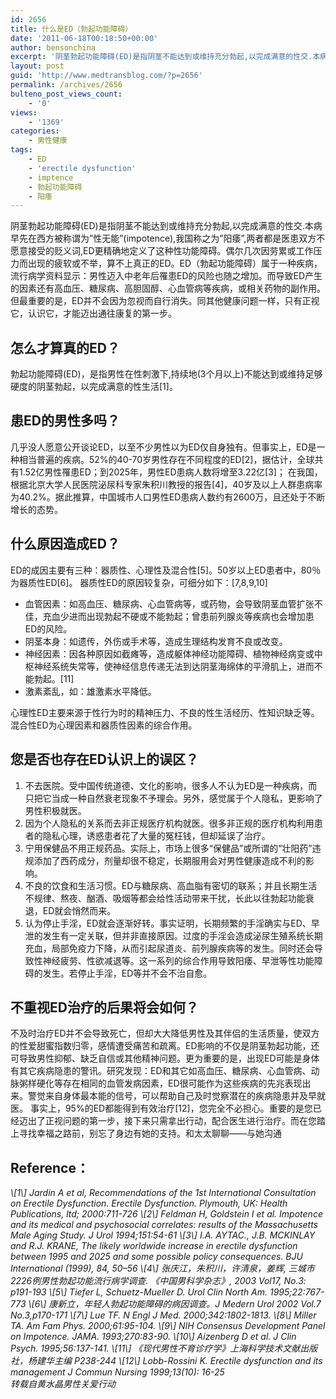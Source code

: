 ```yaml
---
id: 2656
title: 什么是ED（勃起功能障碍）
date: '2011-06-18T00:18:50+00:00'
author: bensonchina
excerpt: '阴茎勃起功能障碍(ED)是指阴茎不能达到或维持充分勃起,以完成满意的性交.本病早先在西方被称谓为"性无能"(impotence),我国称之为"阳痿",两者都是医患双方不愿意接受的贬义词,ED更精确地定义了这种性功能障碍。'
layout: post
guid: 'http://www.medtransblog.com/?p=2656'
permalink: /archives/2656
bulteno_post_views_count:
    - '0'
views:
    - '1369'
categories:
    - 男性健康
tags:
    - ED
    - 'erectile dysfunction'
    - imptence
    - 勃起功能障碍
    - 阳痿
---
```


阴茎勃起功能障碍(ED)是指阴茎不能达到或维持充分勃起,以完成满意的性交.本病早先在西方被称谓为”性无能”(impotence),我国称之为”阳痿”,两者都是医患双方不愿意接受的贬义词,ED更精确地定义了这种性功能障碍。偶尔几次因劳累或工作压力而出现的疲软或不举，算不上真正的ED。ED（勃起功能障碍）属于一种疾病，流行病学资料显示：男性迈入中老年后罹患ED的风险也随之增加。而导致ED产生的因素还有高血压、糖尿病、高胆固醇、心血管病等疾病，或相关药物的副作用。但最重要的是，ED并不会因为忽视而自行消失。同其他健康问题一样，只有正视它，认识它，才能迈出通往康复的第一步。

## 怎么才算真的ED？

勃起功能障碍(ED)，是指男性在性刺激下,持续地(3个月以上)不能达到或维持足够硬度的阴茎勃起，以完成满意的性生活\[1\]。

## 患ED的男性多吗？

几乎没人愿意公开谈论ED，以至不少男性以为ED仅自身独有。但事实上，ED是一种相当普遍的疾病。52%的40-70岁男性存在不同程度的ED\[2\]，据估计，全球共有1.52亿男性罹患ED；到2025年，男性ED患病人数将增至3.22亿\[3\]； 在我国，根据北京大学人民医院泌尿科专家朱积川教授的报告\[4\]，40岁及以上人群患病率为40.2%。据此推算，中国城市人口男性ED患病人数约有2600万，且还处于不断增长的态势。

## 什么原因造成ED？

ED的成因主要有三种：器质性、心理性及混合性\[5\]。50岁以上ED患者中，80％为器质性ED\[6\]。 器质性ED的原因较复杂，可细分如下：\[7,8,9,10\]

- 血管因素：如高血压、糖尿病、心血管病等，或药物，会导致阴茎血管扩张不佳，充血少进而出现勃起不硬或不能勃起；曾患前列腺炎等疾病也会增加患ED的风险。
- 阴茎本身：如遗传，外伤或手术等，造成生理结构发育不良或改变。
- 神经因素：因各种原因如截瘫等，造成躯体神经功能障碍、植物神经病变或中枢神经系统失常等，使神经信息传递无法到达阴茎海绵体的平滑肌上，进而不能勃起。\[11\]
- 激素紊乱，如：雄激素水平降低。

心理性ED主要来源于性行为时的精神压力、不良的性生活经历、性知识缺乏等。 混合性ED为心理因素和器质性因素的综合作用。

## 您是否也存在ED认识上的误区？

1. 不去医院。受中国传统道德、文化的影响，很多人不认为ED是一种疾病，而只把它当成一种自然衰老现象不予理会。另外，感觉属于个人隐私，更影响了男性积极就医。
2. 因为个人隐私的关系而去非正规医疗机构就医。很多非正规的医疗机构利用患者的隐私心理，诱惑患者花了大量的冤枉钱，但却延误了治疗。
3. 宁用保健品不用正规药品。实际上，市场上很多“保健品”或所谓的“壮阳药”违规添加了西药成分，剂量却很不稳定，长期服用会对男性健康造成不利的影响。
4. 不良的饮食和生活习惯。ED与糖尿病、高血脂有密切的联系；并且长期生活不规律、熬夜、酗酒、吸烟等都会给性活动带来干扰，长此以往勃起功能衰退，ED就会悄然而来。
5. 认为停止手淫，ED就会逐渐好转。事实证明，长期频繁的手淫确实与ED、早泄的发生有一定关联，但并非直接原因。过度的手淫会造成泌尿生殖系统长期充血，局部免疫力下降，从而引起尿道炎、前列腺疾病等的发生。同时还会导致性神经疲劳、性欲减退等。这一系列的综合作用导致阳痿、早泄等性功能障碍的发生。若停止手淫，ED等并不会不治自愈。

## 不重视ED治疗的后果将会如何？

不及时治疗ED并不会导致死亡，但却大大降低男性及其伴侣的生活质量，使双方的性爱甜蜜指数归零，感情遭受痛苦和疏离。ED影响的不仅是阴茎勃起功能，还可导致男性抑郁、缺乏自信或其他精神问题。更为重要的是，出现ED可能是身体有其它疾病隐患的警讯。研究发现：ED和其它如高血压、糖尿病、心血管病、动脉粥样硬化等存在相同的血管发病因素，ED很可能作为这些疾病的先兆表现出来。警觉来自身体最本能的信号，可以帮助自己及时觉察潜在的疾病隐患并及早就医。 事实上，95%的ED都能得到有效治疗\[12\]，您完全不必担心。重要的是您已经迈出了正视问题的第一步，接下来只需拿出行动，配合医生进行治疗。而在您踏上寻找幸福之路前，别忘了身边有她的支持。和太太聊聊——与她沟通

## Reference：

<address>\[1\] Jardin A et al, Recommendations of the 1st International Consultation on Erectile Dysfunction. Erectile Dysfunction. Plymouth, UK: Health Publications, ltd; 2000:711-726  
\[2\] Feldman H, Goldstein I et al. Impotence and its medical and psychosocial correlates: results of the Massachusetts Male Aging Study. J Urol 1994;151:54-61  
\[3\] I.A. AYTAC., J.B. MCKINLAY and R.J. KRANE, The likely worldwide increase in erectile dysfunction between 1995 and 2025 and some possible policy consequences. BJU International (1999), 84, 50–56  
\[4\] 张庆江，朱积川，许清泉，姜辉, 三城市2226例男性勃起功能流行病学调查. 《中国男科学杂志》, 2003 Vol17, No.3: p191-193  
\[5\] Tiefer L, Schuetz-Mueller D. Urol Clin North Am. 1995;22:767-773  
\[6\] 康新立，年轻人勃起功能障碍的病因调查。J Medern Urol 2002 Vol.7 No.3,p170-171  
\[7\] Lue TF. N Engl J Med. 2000;342:1802-1813.  
\[8\] Miller TA. Am Fam Phys. 2000;61:95-104.  
\[9\] NIH Consensus Development Panel on Impotence. JAMA. 1993;270:83-90.  
\[10\] Aizenberg D et al. J Clin Psych. 1995;56:137-141.  
\[11\] 《现代男性不育诊疗学》上海科学技术文献出版社，杨建华主编 P238-244  
\[12\] Lobb-Rossini K. Erectile dysfunction and its management J Commun Nursing 1999;13(10): 16-25</address><address> </address><address>转载自黄水晶男性关爱行动</address>